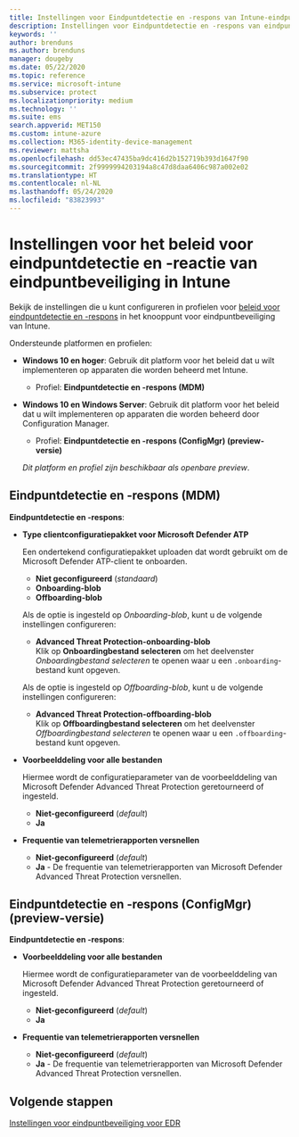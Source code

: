 ```yaml
---
title: Instellingen voor Eindpuntdetectie en -respons van Intune-eindpuntbeveiliging | Microsoft Docs
description: Instellingen voor Eindpuntdetectie en -respons van eindpuntbeveiliging in Microsoft Intune
keywords: ''
author: brenduns
ms.author: brenduns
manager: dougeby
ms.date: 05/22/2020
ms.topic: reference
ms.service: microsoft-intune
ms.subservice: protect
ms.localizationpriority: medium
ms.technology: ''
ms.suite: ems
search.appverid: MET150
ms.custom: intune-azure
ms.collection: M365-identity-device-management
ms.reviewer: mattsha
ms.openlocfilehash: dd53ec47435ba9dc416d2b152719b393d1647f90
ms.sourcegitcommit: 2f9999994203194a8c47d8daa6406c987a002e02
ms.translationtype: HT
ms.contentlocale: nl-NL
ms.lasthandoff: 05/24/2020
ms.locfileid: "83823993"
---
```

# <a name="endpoint-detection-and-response-policy-settings-for-endpoint-security-in-intune"></a>Instellingen voor het beleid voor eindpuntdetectie en -reactie van eindpuntbeveiliging in Intune

Bekijk de instellingen die u kunt configureren in profielen voor [beleid voor eindpuntdetectie en -respons](../protect/endpoint-security-edr-policy.md) in het knooppunt voor eindpuntbeveiliging van Intune.

Ondersteunde platformen en profielen:

- **Windows 10 en hoger**: Gebruik dit platform voor het beleid dat u wilt implementeren op apparaten die worden beheerd met Intune.
  - Profiel: **Eindpuntdetectie en -respons (MDM)**

- **Windows 10 en Windows Server**: Gebruik dit platform voor het beleid dat u wilt implementeren op apparaten die worden beheerd door Configuration Manager.
  - Profiel: **Eindpuntdetectie en -respons (ConfigMgr) (preview-versie)**
  
  *Dit platform en profiel zijn beschikbaar als openbare preview*.

## <a name="endpoint-detection-and-response-mdm"></a>Eindpuntdetectie en -respons (MDM)

**Eindpuntdetectie en -respons**:

- **Type clientconfiguratiepakket voor Microsoft Defender ATP**

  Een ondertekend configuratiepakket uploaden dat wordt gebruikt om de Microsoft Defender ATP-client te onboarden.

  - **Niet geconfigureerd** (*standaard*)
  - **Onboarding-blob**  
  - **Offboarding-blob**  

  Als de optie is ingesteld op *Onboarding-blob*, kunt u de volgende instellingen configureren:

  - **Advanced Threat Protection-onboarding-blob**  
    Klik op **Onboardingbestand selecteren** om het deelvenster *Onboardingbestand selecteren* te openen waar u een `.onboarding`-bestand kunt opgeven.

  Als de optie is ingesteld op *Offboarding-blob*, kunt u de volgende instellingen configureren:
  
  - **Advanced Threat Protection-offboarding-blob**  
     Klik op **Offboardingbestand selecteren** om het deelvenster *Offboardingbestand selecteren* te openen waar u een `.offboarding`-bestand kunt opgeven.

- **Voorbeelddeling voor alle bestanden**  

  Hiermee wordt de configuratieparameter van de voorbeelddeling van Microsoft Defender Advanced Threat Protection geretourneerd of ingesteld.  
  - **Niet-geconfigureerd**   (*default*)
  - **Ja**

- **Frequentie van telemetrierapporten versnellen**

  - **Niet-geconfigureerd**   (*default*)
  - **Ja** - De frequentie van telemetrierapporten van Microsoft Defender Advanced Threat Protection versnellen.

## <a name="endpoint-detection-and-response-configmgr-preview"></a>Eindpuntdetectie en -respons (ConfigMgr) (preview-versie)

**Eindpuntdetectie en -respons**:

- **Voorbeelddeling voor alle bestanden**  

  Hiermee wordt de configuratieparameter van de voorbeelddeling van Microsoft Defender Advanced Threat Protection geretourneerd of ingesteld.  
  - **Niet-geconfigureerd**   (*default*)
  - **Ja**

- **Frequentie van telemetrierapporten versnellen**

  - **Niet-geconfigureerd**   (*default*)
  - **Ja** - De frequentie van telemetrierapporten van Microsoft Defender Advanced Threat Protection versnellen.

## <a name="next-steps"></a>Volgende stappen

[Instellingen voor eindpuntbeveiliging voor EDR](../protect/endpoint-security-edr-policy.md)
